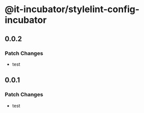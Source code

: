 # @it-incubator/stylelint-config-incubator

## 0.0.2
### Patch Changes

- test

## 0.0.1
### Patch Changes

- test
